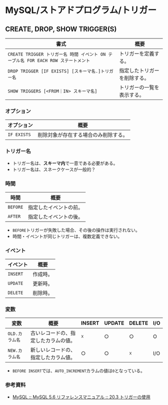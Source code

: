 # MySQL/ストアドプログラム/トリガー

## CREATE, DROP, SHOW TRIGGER(S)

| 書式                                                         | 概要                         |
| ------------------------------------------------------------ | ---------------------------- |
| `CREATE TRIGGER トリガー名 時間 イベント ON テーブル名 FOR EACH ROW ステートメント` | トリガーを定義する。         |
| `DROP TRIGGER [IF EXISTS] [スキーマ名.]トリガー名`           | 指定したトリガーを削除する。 |
| `SHOW TRIGGERS [<FROM｜IN> スキーマ名]`                      | トリガーの一覧を表示する。   |

### オプション

| オプション  | 概要                                 |
| ----------- | ------------------------------------ |
| `IF EXISTS` | 削除対象が存在する場合のみ削除する。 |

### トリガー名

- トリガー名は、**スキーマ内**で一意である必要がある。
- トリガー名は、スネークケースが一般的？

### 時間

| 時間     | 概要                   |
| -------- | ---------------------- |
| `BEFORE` | 指定したイベントの前。 |
| `AFTER`  | 指定したイベントの後。 |

- `BEFORE`トリガーが失敗した場合、その後の操作は実行されない。
- 時間・イベントが同じトリガーは、複数定義できない。

### イベント

| イベント | 概要     |
| -------- | -------- |
| `INSERT` | 作成時。 |
| `UPDATE` | 更新時。 |
| `DELETE` | 削除時。 |

### 変数

| 変数           | 概要                                 | INSERT | UPDATE | DELETE | I/O  |
| -------------- | ------------------------------------ | ------ | ------ | ------ | ---- |
| `OLD.カラム名` | 古いレコードの、指定したカラムの値。 | ☓      | ○      | ○      | O    |
| `NEW.カラム名` | 新しいレコードの、指定したカラム値。 | ○      | ○      | ☓      | I/O  |

- `BEFORE INSERT`では、`AUTO_INCREMENT`カラムの値は`0`となっている。

### 参考資料

- [MySQL :: MySQL 5.6 リファレンスマニュアル :: 20.3 トリガーの使用](https://dev.mysql.com/doc/refman/5.6/ja/triggers.html)

